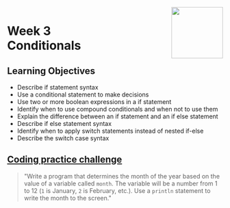 <a href="../">
  <img src="/img/Java_Basics_Selection_and_Iteration_logo.avif" width="120" align="right">
</a>

# Week 3 <br> Conditionals

## Learning Objectives
- Describe if statement syntax
- Use a conditional statement to make decisions
- Use two or more boolean expressions in a if statement
- Identify when to use compound conditionals and when not to use them
- Explain the difference between an if statement and an if else statement
- Describe if else statement syntax
- Identify when to apply switch statements instead of nested if-else
- Describe the switch case syntax

## [Coding practice challenge](./Lab_Challenge.java)

>"Write a program that determines the month of the year based on the value of a variable called `month`. The variable will be a number from 1 to 12 (`1` is January, `2` is February, etc.). Use a `println` statement to write the month to the screen."
